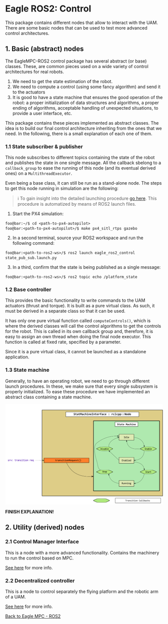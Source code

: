 # Eagle ROS2: Control

This package contains different nodes that allow to interact with the UAM. There are some basic nodes that can be used to test more advanced control architectures.

## 1. Basic (abstract) nodes
The EagleMPC-ROS2 control package has several abstract (or base) classes. These, are common pieces used on a wide variety of control architectures for real robots.
1. We need to get the state estimation of the robot.
2. We need to compute a control (using some fancy algorithm) and send it to the actuators
3. It is good to have a state machine that ensures the good operation of the robot: a proper initialization of data structures and algorithms, a proper ending of algorithms, acceptable handling of unexpected situations, to provide a user interface, etc.

This package contains these pieces implemented as abstract classes. The idea is to build our final control architecture inheriting from the ones that we need. In the following, there is a small explanation of each one of them.

### 1.1 State subscriber & publisher
This node subscribes to different topics containing the state of the robot and publishes the state in one single message. All the callback sbelong to a `callback_group` to ease the running of this node (and its eventual derived ones) on a `MultithreadExecutor`.

Even being a base class, it can still be run as a stand-alone node. The steps to get this node running in simulation are the following:

> :information_source: To gain insight into the detailed launching procedure [go here](../../../procedures/preflight.md). This procedure is automatized by means of ROS2 launch files.

1. Start the PX4 simulation:
```console
foo@bar:~/$ cd <path-to-px4-autopilot>
foo@bar:<path-to-px4-autopilot>/$ make px4_sitl_rtps gazebo
```
2. In a second terminal, source your ROS2 workspace and run the following command:
```console
foo@bar:<path-to-ros2-ws>/$ ros2 launch eagle_ros2_control state_pub_sub.launch.py
```
3. In a third, confirm that the state is being published as a single message:
```console
foo@bar:<path-to-ros2-ws>/$ ros2 topic echo /platform_state
```

### 1.2 Base controller

This provides the basic functionality to write commands to the UAM actuators (thrust and torque). It is built as a pure virtual class. As such, it must be derived in a separate class so that it can be used.

It has only one pure virtual function called `computeControls()`, which is where the derived classes will call the control algorithms to get the controls for the robot. This is called in its own callback group and, therefore, it is easy to assign an own thread when doing the final node executor. This function is called at fixed rate, specified by a parameter.

Since it is a pure virtual class, it cannot be launched as a standalone application.

### 1.3 State machine

Generally, to have an operating robot, we need to go through different launch procedures. In these, we make sure that every single subsystem is properly initialized. To ease these procedure we have implemented an abstract class containing a state machine.

<img src="img/state_machine_interface.png" alt="Node structure" align="center"/>

**FINISH EXPLANATION!**

## 2. Utility (derived) nodes
### 2.1 Control Manager Interface
This is a node with a more advanced functionality. Contains the machinery to run the control based on MPC.

[See here](ctrl_mgr_interface.md) for more info.

### 2.2 Decentralized controller
This is a node to control separately the flying platform and the robotic arm of a UAM.

[See here](decentralized_controller.md) for more info.


[Back to Eagle MPC - ROS2](../README.md)